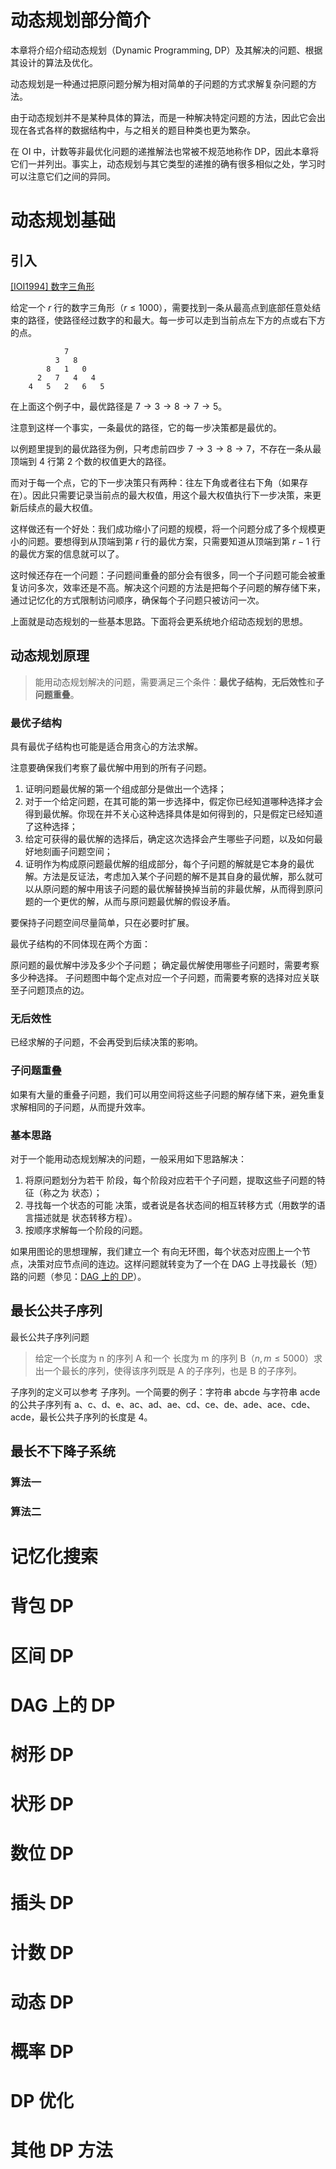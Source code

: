 # 动态规划部分简介

本章将介绍介绍动态规划（Dynamic Programming, DP）及其解决的问题、根据其设计的算法及优化。

动态规划是一种通过把原问题分解为相对简单的子问题的方式求解复杂问题的方法。

由于动态规划并不是某种具体的算法，而是一种解决特定问题的方法，因此它会出现在各式各样的数据结构中，与之相关的题目种类也更为繁杂。

在 OI 中，计数等非最优化问题的递推解法也常被不规范地称作 DP，因此本章将它们一并列出。事实上，动态规划与其它类型的递推的确有很多相似之处，学习时可以注意它们之间的异同。

# 动态规划基础

## 引入

[\[IOI1994\] 数字三角形](https://www.luogu.com.cn/problem/P1216)

给定一个 $r$ 行的数字三角形（$r \leq 1000$），需要找到一条从最高点到底部任意处结束的路径，使路径经过数字的和最大。每一步可以走到当前点左下方的点或右下方的点。

```plain
            7
          3   8
        8   1   0
      2   7   4   4
    4   5   2   6   5
```

在上面这个例子中，最优路径是 $7 \to 3 \to 8 \to 7 \to 5$。

注意到这样一个事实，一条最优的路径，它的每一步决策都是最优的。

以例题里提到的最优路径为例，只考虑前四步 $7 \to 3 \to 8 \to 7$，不存在一条从最顶端到 4 行第 2 个数的权值更大的路径。

而对于每一个点，它的下一步决策只有两种：往左下角或者往右下角（如果存在）。因此只需要记录当前点的最大权值，用这个最大权值执行下一步决策，来更新后续点的最大权值。

这样做还有一个好处：我们成功缩小了问题的规模，将一个问题分成了多个规模更小的问题。要想得到从顶端到第 $r$ 行的最优方案，只需要知道从顶端到第 $r-1$ 行的最优方案的信息就可以了。

这时候还存在一个问题：子问题间重叠的部分会有很多，同一个子问题可能会被重复访问多次，效率还是不高。解决这个问题的方法是把每个子问题的解存储下来，通过记忆化的方式限制访问顺序，确保每个子问题只被访问一次。

上面就是动态规划的一些基本思路。下面将会更系统地介绍动态规划的思想。

## 动态规划原理

> 能用动态规划解决的问题，需要满足三个条件：**最优子结构**，**无后效性**和**子问题重叠**。

### 最优子结构

具有最优子结构也可能是适合用贪心的方法求解。

注意要确保我们考察了最优解中用到的所有子问题。

1. 证明问题最优解的第一个组成部分是做出一个选择；
2. 对于一个给定问题，在其可能的第一步选择中，假定你已经知道哪种选择才会得到最优解。你现在并不关心这种选择具体是如何得到的，只是假定已经知道了这种选择；
3. 给定可获得的最优解的选择后，确定这次选择会产生哪些子问题，以及如何最好地刻画子问题空间；
4. 证明作为构成原问题最优解的组成部分，每个子问题的解就是它本身的最优解。方法是反证法，考虑加入某个子问题的解不是其自身的最优解，那么就可以从原问题的解中用该子问题的最优解替换掉当前的非最优解，从而得到原问题的一个更优的解，从而与原问题最优解的假设矛盾。

要保持子问题空间尽量简单，只在必要时扩展。

最优子结构的不同体现在两个方面：

原问题的最优解中涉及多少个子问题；
确定最优解使用哪些子问题时，需要考察多少种选择。
子问题图中每个定点对应一个子问题，而需要考察的选择对应关联至子问题顶点的边。

### 无后效性

已经求解的子问题，不会再受到后续决策的影响。

### 子问题重叠

如果有大量的重叠子问题，我们可以用空间将这些子问题的解存储下来，避免重复求解相同的子问题，从而提升效率。

### 基本思路

对于一个能用动态规划解决的问题，一般采用如下思路解决：

1. 将原问题划分为若干 阶段，每个阶段对应若干个子问题，提取这些子问题的特征（称之为 状态）；
2. 寻找每一个状态的可能 决策，或者说是各状态间的相互转移方式（用数学的语言描述就是 状态转移方程）。
3. 按顺序求解每一个阶段的问题。

如果用图论的思想理解，我们建立一个 有向无环图，每个状态对应图上一个节点，决策对应节点间的连边。这样问题就转变为了一个在 DAG 上寻找最长（短）路的问题（参见：[DAG 上的 DP](http://oi-wiki.com/dp/dag/)）。

## 最长公共子序列

最长公共子序列问题

> 给定一个长度为 n 的序列 A 和一个 长度为 m 的序列 B$（n,m \leq 5000）$求出一个最长的序列，使得该序列既是 A 的子序列，也是 B 的子序列。


子序列的定义可以参考 子序列。一个简要的例子：字符串 abcde 与字符串 acde 的公共子序列有 a、c、d、e、ac、ad、ae、cd、ce、de、ade、ace、cde、acde，最长公共子序列的长度是 4。
## 最长不下降子系统

### 算法一

### 算法二

# 记忆化搜索

# 背包 DP

# 区间 DP

# DAG 上的 DP

# 树形 DP

# 状形 DP

# 数位 DP

# 插头 DP

# 计数 DP

# 动态 DP

# 概率 DP

# DP 优化

# 其他 DP 方法
